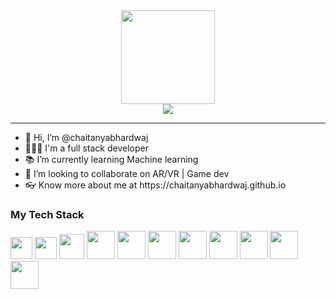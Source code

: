 <!---
chaitanyabhardwaj/chaitanyabhardwaj is a ✨ special ✨ repository because its `README.md` (this file) appears on your GitHub profile.
You can click the Preview link to take a look at your changes.
--->

<div align='center'>
  <img src='https://media.giphy.com/media/xJZrfP8FSvB6X9N4uZ/giphy.gif' width=150 height=auto>
  <br>
  <img src='https://github-readme-streak-stats.herokuapp.com?user=chaitanyabhardwaj&theme=tokyonight&border_radius=5&card_width=450'>
  <div align='left'>
    <hr>
    <ul>
      <li>👋 Hi, I’m @chaitanyabhardwaj</li>
      <li>👨🏻‍💻 I'm a full stack developer</li>
      <li>📚 I’m currently learning Machine learning</li>
      <li>🤝 I’m looking to collaborate on AR/VR | Game dev</li>
      <li>👓 Know more about me at https://chaitanyabhardwaj.github.io</li>
    </ul>
    <h3>
      My Tech Stack
    </h3>
    <img src='https://user-images.githubusercontent.com/17910338/233796501-8cc66ecf-9a76-4010-bc15-b7bf7e56b1fc.png' width=35 height=auto>
    <img src='https://user-images.githubusercontent.com/17910338/233796415-773979ad-d58d-40de-ab32-865a7528b810.png' width=35 height=auto>
    <img src='https://user-images.githubusercontent.com/17910338/233795645-bef08b46-ebdf-49cb-9663-9c00e2ab5a9c.png' width=40 height=auto>
    <img src='https://user-images.githubusercontent.com/17910338/233795614-4130db33-7afe-4e9b-be71-9a42b1f3343f.png' width=45 height=auto>
    <img src='https://user-images.githubusercontent.com/17910338/233795758-c28158c1-5ad7-4442-a608-7977ddc058a5.png' width=45 height=auto>
    <img src='https://user-images.githubusercontent.com/17910338/233795512-fa99e102-2fe0-4d1a-b7ee-ddb44f7b4eb3.png' width=45 height=auto>
    <img src='https://user-images.githubusercontent.com/17910338/233795649-811c666f-d4c3-4c73-a837-7b7f6cdf0fe2.png' width=45 height=auto>
    <img src='https://user-images.githubusercontent.com/17910338/233795616-f9c76227-8991-4dbc-aa12-45686367210d.png' width=45 height=auto>
    <img src='https://user-images.githubusercontent.com/17910338/233796163-c79cffa7-996a-4e59-8fe5-7941c2c96b0c.png' width=45 height=auto>
    <img src='https://user-images.githubusercontent.com/17910338/233795735-8aea7a96-cd38-49e0-b00c-af46f87c6880.png' width=45 height=auto>
    <img src='https://user-images.githubusercontent.com/17910338/233796253-fc4fc362-9256-41ba-8b9e-06b94aee0031.png' width=45 height=auto>
  </div>
</div>
